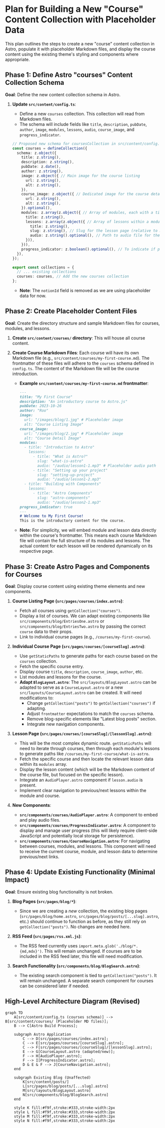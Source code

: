 # Plan for Building a New "Course" Content Collection with Placeholder Data

This plan outlines the steps to create a new "course" content collection in Astro, populate it with placeholder Markdown files, and display the course content using the existing theme's styling and components where appropriate.

## Phase 1: Define Astro "courses" Content Collection Schema

**Goal**: Define the new content collection schema in Astro.

1.  **Update `src/content/config.ts`**:
    *   Define a new `courses` collection. This collection will read from Markdown files.
    *   The schema will include fields like `title`, `description`, `pubDate`, `author`, `image`, `modules`, `lessons`, `audio`, `course_image`, and `progress_indicator`.

    ```typescript
    // Proposed new schema for coursesCollection in src/content/config.ts
    const courses = defineCollection({
      schema: z.object({
        title: z.string(),
        description: z.string(),
        pubDate: z.date(),
        author: z.string(),
        image: z.object({ // Main image for the course listing
          url: z.string(),
          alt: z.string(),
        }),
        course_image: z.object({ // Dedicated image for the course detail page
          url: z.string(),
          alt: z.string(),
        }).optional(),
        modules: z.array(z.object({ // Array of modules, each with a title and lessons
          title: z.string(),
          lessons: z.array(z.object({ // Array of lessons within a module
            title: z.string(),
            slug: z.string(), // Slug for the lesson page (relative to module)
            audio: z.string().optional(), // Path to audio file for the lesson
          })),
        })),
        progress_indicator: z.boolean().optional(), // To indicate if progress tracking is enabled
      }),
    });

    export const collections = {
      // ... existing collections
      courses: courses, // Add the new courses collection
    };
    ```
    *   **Note**: The `notionId` field is removed as we are using placeholder data for now.

## Phase 2: Create Placeholder Content Files

**Goal**: Create the directory structure and sample Markdown files for courses, modules, and lessons.

1.  **Create `src/content/courses/` directory**: This will house all course content.
2.  **Create Course Markdown Files**: Each course will have its own Markdown file (e.g., `src/content/courses/my-first-course.md`). The frontmatter of these files will adhere to the `courses` schema defined in `config.ts`. The content of the Markdown file will be the course introduction.

    *   **Example `src/content/courses/my-first-course.md` frontmatter**:
        ```markdown
        ---
        title: "My First Course"
        description: "An introductory course to Astro.js"
        pubDate: 2023-10-26
        author: "Roo"
        image:
          url: "/images/blog/1.jpg" # Placeholder image
          alt: "Course Listing Image"
        course_image:
          url: "/images/blog/2.jpg" # Placeholder image
          alt: "Course Detail Image"
        modules:
          - title: "Introduction to Astro"
            lessons:
              - title: "What is Astro?"
                slug: "what-is-astro"
                audio: "/audio/lesson1-1.mp3" # Placeholder audio path
              - title: "Setting up your project"
                slug: "setting-up-project"
                audio: "/audio/lesson1-2.mp3"
          - title: "Building with Components"
            lessons:
              - title: "Astro Components"
                slug: "astro-components"
                audio: "/audio/lesson2-1.mp3"
        progress_indicator: true
        ---
        # Welcome to My First Course!
        This is the introductory content for the course.
        ```
    *   **Note**: For simplicity, we will embed module and lesson data directly within the course's frontmatter. This means each course Markdown file will contain the full structure of its modules and lessons. The actual content for each lesson will be rendered dynamically on its respective page.

## Phase 3: Create Astro Pages and Components for Courses

**Goal**: Display course content using existing theme elements and new components.

1.  **Course Listing Page (`src/pages/courses/index.astro`)**:
    *   Fetch all courses using `getCollection("courses")`.
    *   Display a list of courses. We can adapt existing components like `src/components/blog/EntriesOne.astro` or `src/components/blog/EntriesTwo.astro` by passing the correct `course` data to their props.
    *   Link to individual course pages (e.g., `/courses/my-first-course`).

2.  **Individual Course Page (`src/pages/courses/[courseSlug].astro`)**:
    *   Use `getStaticPaths` to generate paths for each course based on the `courses` collection.
    *   Fetch the specific course entry.
    *   Display course `title`, `description`, `course_image`, `author`, etc.
    *   List modules and lessons for the course.
    *   **Adapt `BlogLayout.astro`**: The `src/layouts/BlogLayout.astro` can be adapted to serve as a `CourseLayout.astro` or a new `src/layouts/CourseLayout.astro` can be created. It will need modifications to:
        *   Change `getCollection("posts")` to `getCollection("courses")` if adapting.
        *   Adjust `frontmatter` expectations to match the `courses` schema.
        *   Remove blog-specific elements like "Latest blog posts" section.
        *   Integrate new navigation components.

3.  **Lesson Page (`src/pages/courses/[courseSlug]/[lessonSlug].astro`)**:
    *   This will be the most complex dynamic route. `getStaticPaths` will need to iterate through courses, then through each module's lessons to generate paths like `/courses/my-first-course/what-is-astro`.
    *   Fetch the specific course and then locate the relevant lesson data within its `modules` array.
    *   Display the lesson content (which will be the Markdown content of the course file, but focused on the specific lesson).
    *   Integrate an `AudioPlayer.astro` component if `lesson.audio` is present.
    *   Implement clear navigation to previous/next lessons within the module and course.

4.  **New Components**:
    *   **`src/components/courses/AudioPlayer.astro`**: A component to embed and play audio files.
    *   **`src/components/courses/ProgressIndicator.astro`**: A component to display and manage user progress (this will likely require client-side JavaScript and potentially local storage for persistence).
    *   **`src/components/courses/CourseNavigation.astro`**: For navigating between courses, modules, and lessons. This component will need to receive the current course, module, and lesson data to determine previous/next links.

## Phase 4: Update Existing Functionality (Minimal Impact)

**Goal**: Ensure existing blog functionality is not broken.

1.  **Blog Pages (`src/pages/blog/*`)**:
    *   Since we are creating a *new* collection, the existing blog pages (`src/pages/blog/home.astro`, `src/pages/blog/posts/[...slug].astro`, etc.) should continue to function as before, as they still rely on `getCollection("posts")`. No changes are needed here.

2.  **RSS Feed (`src/pages/rss.xml.js`)**:
    *   The RSS feed currently uses `import.meta.glob('./blog/*.{md,mdx}')`. This will remain unchanged. If courses are to be included in the RSS feed later, this file will need modification.

3.  **Search Functionality (`src/components/blog/BlogSearch.astro`)**:
    *   The existing search component is tied to `getCollection("posts")`. It will remain unchanged. A separate search component for courses can be considered later if needed.

## High-Level Architecture Diagram (Revised)

```mermaid
graph TD
    A[src/content/config.ts (courses schema)] --> B[src/content/courses/ (Placeholder MD files)];
    B --> C[Astro Build Process];

    subgraph Astro Application
        C --> D[src/pages/courses/index.astro];
        C --> E[src/pages/courses/[courseSlug].astro];
        C --> F[src/pages/courses/[courseSlug]/[lessonSlug].astro];
        E --> G[CourseLayout.astro (adapted/new)];
        F --> H[AudioPlayer.astro];
        F --> I[ProgressIndicator.astro];
        D & E & F --> J[CourseNavigation.astro];
    end

    subgraph Existing Blog (Unaffected)
        K[src/content/posts/]
        L[src/pages/blog/posts/[...slug].astro]
        M[src/layouts/BlogLayout.astro]
        N[src/components/blog/BlogSearch.astro]
    end

    style K fill:#f9f,stroke:#333,stroke-width:2px
    style L fill:#f9f,stroke:#333,stroke-width:2px
    style M fill:#f9f,stroke:#333,stroke-width:2px
    style N fill:#f9f,stroke:#333,stroke-width:2px